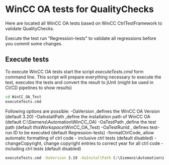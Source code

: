 # WinCC OA tests for QualityChecks

Here are located all WinCC OA tests based on WinCC CtrlTestFramework to validate QualityChecks.

Execute the test run "Regression-tests" to validate all regressions before you commit some changes.

## Execute tests

To execute WinCC OA tests start the script *executeTests.cmd* form command line.
This script will prepare everything necessary to execute the test, executes the tests and convert the result to jUnit (might be used in CI/CD pipelines to show results)

``` bat
cd WinCC_OA_Test
executeTests.cmd
```

Following options are possible:
-OaVersion ,defines the WinCC OA Version (default 3.20)
-OaInstallPath ,define the installation path of WinCC OA (default C:\Siemens\Automation\WinCC_OA\)
-OaTestPath ,define the test path (default *thisWorkspace*\WinCC_OA_Test\)
-OaTestRunId , defines test-run ID to be executed (default Regression-tests)
-formatCtrlCode, allow automatic formatting of ctrl code - inclusive ctrl tests (default disabled)
-changeCopyright, change copyright entries to correct year for all ctrl code - including ctrl tests (default disabled)

``` bat
executeTests.cmd -OaVersion 3.19 -OaInstallPath C:\Siemens\Automation\WinCC_OA\ -OaTestPath C:\ws\Siemens\CtrlppCheck\WinCC_OA_Test\ -OaTestRunId Regression-tests
```
